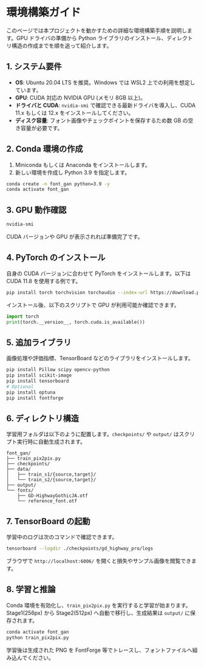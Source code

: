 # 環境構築ガイド

このページでは本プロジェクトを動かすための詳細な環境構築手順を説明します。GPU ドライバの準備から Python ライブラリのインストール、ディレクトリ構造の作成までを順を追って紹介します。

## 1. システム要件

- **OS**: Ubuntu 20.04 LTS を推奨。Windows では WSL2 上での利用を想定しています。
- **GPU**: CUDA 対応の NVIDIA GPU (メモリ 8GB 以上)。
- **ドライバと CUDA**: `nvidia-smi` で確認できる最新ドライバを導入し、CUDA 11.x もしくは 12.x をインストールしてください。
- **ディスク容量**: フォント画像やチェックポイントを保存するため数 GB の空き容量が必要です。

## 2. Conda 環境の作成

1. Miniconda もしくは Anaconda をインストールします。
2. 新しい環境を作成し Python 3.9 を指定します。

```bash
conda create -n font_gan python=3.9 -y
conda activate font_gan
```

## 3. GPU 動作確認

```bash
nvidia-smi
```

CUDA バージョンや GPU が表示されれば準備完了です。

## 4. PyTorch のインストール

自身の CUDA バージョンに合わせて PyTorch をインストールします。以下は CUDA 11.8 を使用する例です。

```bash
pip install torch torchvision torchaudio --index-url https://download.pytorch.org/whl/cu118
```

インストール後、以下のスクリプトで GPU が利用可能か確認できます。

```python
import torch
print(torch.__version__, torch.cuda.is_available())
```

## 5. 追加ライブラリ

画像処理や評価指標、TensorBoard などのライブラリをインストールします。

```bash
pip install Pillow scipy opencv-python
pip install scikit-image
pip install tensorboard
# Optional
pip install optuna
pip install fontforge
```

## 6. ディレクトリ構造

学習用フォルダは以下のように配置します。`checkpoints/` や `output/` はスクリプト実行時に自動生成されます。

```
font_gan/
├── train_pix2pix.py
├── checkpoints/
├── data/
│   ├── train_s1/{source,target}/
│   └── train_s2/{source,target}/
├── output/
└── fonts/
    ├── GD-HighwayGothicJA.otf
    └── reference_font.otf
```

## 7. TensorBoard の起動

学習中のログは次のコマンドで確認できます。

```bash
tensorboard --logdir ./checkpoints/gd_highway_pro/logs
```

ブラウザで `http://localhost:6006/` を開くと損失やサンプル画像を閲覧できます。

## 8. 学習と推論

Conda 環境を有効化し、`train_pix2pix.py` を実行すると学習が始まります。Stage1(256px) から Stage2(512px) へ自動で移行し、生成結果は `output/` に保存されます。

```bash
conda activate font_gan
python train_pix2pix.py
```

学習後は生成された PNG を FontForge 等でトレースし、フォントファイルへ組み込んでください。

